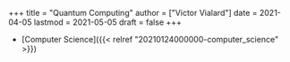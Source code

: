 +++
title = "Quantum Computing"
author = ["Victor Vialard"]
date = 2021-04-05
lastmod = 2021-05-05
draft = false
+++

- [Computer Science]({{< relref "20210124000000-computer_science" >}})
